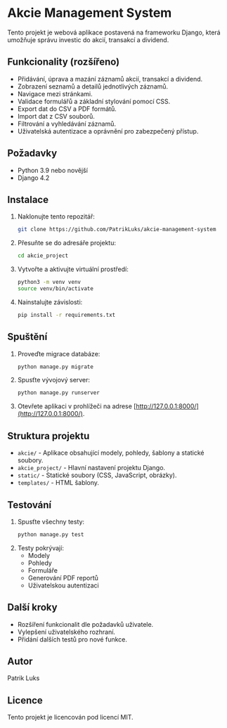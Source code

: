 # Akcie Management System

Tento projekt je webová aplikace postavená na frameworku Django, která umožňuje správu investic do akcií, transakcí a dividend.

## Funkcionality (rozšířeno)
- Přidávání, úprava a mazání záznamů akcií, transakcí a dividend.
- Zobrazení seznamů a detailů jednotlivých záznamů.
- Navigace mezi stránkami.
- Validace formulářů a základní stylování pomocí CSS.
- Export dat do CSV a PDF formátů.
- Import dat z CSV souborů.
- Filtrování a vyhledávání záznamů.
- Uživatelská autentizace a oprávnění pro zabezpečený přístup.

## Požadavky
- Python 3.9 nebo novější
- Django 4.2

## Instalace
1. Naklonujte tento repozitář:
   ```bash
   git clone https://github.com/PatrikLuks/akcie-management-system
   ```
2. Přesuňte se do adresáře projektu:
   ```bash
   cd akcie_project
   ```
3. Vytvořte a aktivujte virtuální prostředí:
   ```bash
   python3 -m venv venv
   source venv/bin/activate
   ```
4. Nainstalujte závislosti:
   ```bash
   pip install -r requirements.txt
   ```

## Spuštění
1. Proveďte migrace databáze:
   ```bash
   python manage.py migrate
   ```
2. Spusťte vývojový server:
   ```bash
   python manage.py runserver
   ```
3. Otevřete aplikaci v prohlížeči na adrese [http://127.0.0.1:8000/](http://127.0.0.1:8000/).

## Struktura projektu
- `akcie/` - Aplikace obsahující modely, pohledy, šablony a statické soubory.
- `akcie_project/` - Hlavní nastavení projektu Django.
- `static/` - Statické soubory (CSS, JavaScript, obrázky).
- `templates/` - HTML šablony.

## Testování
1. Spusťte všechny testy:
   ```bash
   python manage.py test
   ```
2. Testy pokrývají:
   - Modely
   - Pohledy
   - Formuláře
   - Generování PDF reportů
   - Uživatelskou autentizaci

## Další kroky
- Rozšíření funkcionalit dle požadavků uživatele.
- Vylepšení uživatelského rozhraní.
- Přidání dalších testů pro nové funkce.

## Autor
Patrik Luks

## Licence
Tento projekt je licencován pod licencí MIT.

